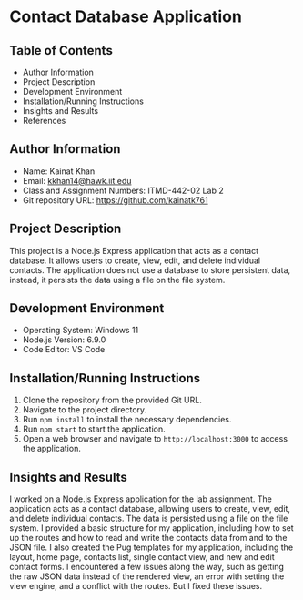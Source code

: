 # Contact Database Application

## Table of Contents
- Author Information
- Project Description
- Development Environment
- Installation/Running Instructions
- Insights and Results
- References

## Author Information
- Name: Kainat Khan
- Email: kkhan14@hawk.iit.edu
- Class and Assignment Numbers: ITMD-442-02 Lab 2
- Git repository URL: https://github.com/kainatk761 

## Project Description
This project is a Node.js Express application that acts as a contact database. It allows users to create, view, edit, and delete individual contacts. The application does not use a database to store persistent data, instead, it persists the data using a file on the file system.

## Development Environment
- Operating System: Windows 11
- Node.js Version: 6.9.0
- Code Editor: VS Code

## Installation/Running Instructions
1. Clone the repository from the provided Git URL.
2. Navigate to the project directory.
3. Run `npm install` to install the necessary dependencies.
4. Run `npm start` to start the application.
5. Open a web browser and navigate to `http://localhost:3000` to access the application.

## Insights and Results
I worked on a Node.js Express application for the lab assignment. The application acts as a contact database, allowing users to create, view, edit, and delete individual contacts. The data is persisted using a file on the file system.
I provided a basic structure for my application, including how to set up the routes and how to read and write the contacts data from and to the JSON file.
I also created the Pug templates for my application, including the layout, home page, contacts list, single contact view, and new and edit contact forms.
I encountered a few issues along the way, such as getting the raw JSON data instead of the rendered view, an error with setting the view engine, and a conflict with the routes. But I fixed these issues.
